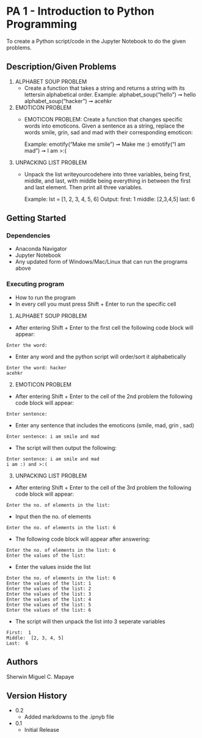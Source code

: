 # PA 1 - Introduction to Python Programming

To create a Python script/code in the Jupyter Notebook to do the given problems.

## Description/Given Problems

1. ALPHABET SOUP PROBLEM
   - Create a function that takes a string and returns a string with its lettersin alphabetical order.
      Example:
     alphabet_soup(“hello”) ➞ hello
     alphabet_soup(“hacker”) ➞ acehkr
2. EMOTICON PROBLEM
   - EMOTICON PROBLEM: Create a function that changes specific words into emoticons. Given a sentence as a string, replace the words smile, grin, sad and mad
     with their corresponding emoticon:
     
     Example:
     emotify(“Make me smile”) ➞ Make me :)
     emotify(“I am mad”) ➞ I am >:(
3. UNPACKING LIST PROBLEM
   - Unpack the list writeyourcodehere into three variables, being first, middle, and last, with middle being everything in between the first and last element.
     Then print all three variables.
     
     Example: lst = [1, 2, 3, 4, 5, 6]
     Output: first: 1 middle: [2,3,4,5] last: 6

## Getting Started

### Dependencies

* Anaconda Navigator
* Jupyter Notebook
* Any updated form of Windows/Mac/Linux that can run the programs above

### Executing program

* How to run the program
* In every cell you must press Shift + Enter to run the specific cell

1. ALPHABET SOUP PROBLEM
* After entering Shift + Enter to the first cell the following code block will appear:
```
Enter the word:
```
* Enter any word and the python script will order/sort it alphabetically
```
Enter the word: hacker
acehkr
```
2. EMOTICON PROBLEM
* After entering Shift + Enter to the cell of the 2nd problem the following code block will appear:
```
Enter sentence:
```
* Enter any sentence that includes the emoticons (smile, mad, grin , sad)
```
Enter sentence: i am smile and mad
```
* The script will then output the following:
```
Enter sentence: i am smile and mad
i am :) and >:(
```
3. UNPACKING LIST PROBLEM
* After entering Shift + Enter to the cell of the 3rd problem the following code block will appear:
```
Enter the no. of elements in the list:
```
* Input then the no. of elements
```
Enter the no. of elements in the list: 6
```
* The following code block will appear after answering:
```
Enter the no. of elements in the list: 6
Enter the values of the list:
```
* Enter the values inside the list
```
Enter the no. of elements in the list: 6
Enter the values of the list: 1
Enter the values of the list: 2
Enter the values of the list: 3
Enter the values of the list: 4
Enter the values of the list: 5
Enter the values of the list: 6
```
* The script will then unpack the list into 3 seperate variables
```
First:  1
Middle:  [2, 3, 4, 5]
Last:  6
```

## Authors

Sherwin Miguel C. Mapaye

## Version History

* 0.2
    * Added markdowns to the .ipnyb file
* 0.1
    * Initial Release
